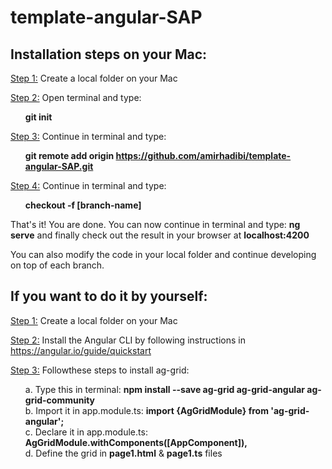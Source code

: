 # template-angular-SAP

<h2>Installation steps on your Mac:</h2>

<ins>Step 1:</ins> Create a local folder on your Mac

<ins>Step 2:</ins> Open terminal and type: <ol><b>git init</b></ol>

<ins>Step 3:</ins> Continue in terminal and type: 
<br><ol><b>git remote add origin https://github.com/amirhadibi/template-angular-SAP.git</b></ol>

<ins>Step 4:</ins> Continue in terminal and type: <br><ol><b>checkout -f [branch-name]</b></ol>

<p>That's it! You are done. You can now continue in terminal and type: <b>ng serve</b> and finally check out the result in your browser at <b>localhost:4200</b></p>

<p>You can also modify the code in your local folder and continue developing on top of each branch.</p>

<h2>If you want to do it by yourself:</h3>

<ins>Step 1:</ins> Create a local folder on your Mac

<ins>Step 2:</ins> Install the Angular CLI by following instructions in https://angular.io/guide/quickstart

<ins>Step 3:</ins> Followthese steps to install ag-grid:<br><ol>
a. Type this in terminal: <b> npm install --save ag-grid ag-grid-angular ag-grid-community </b><br>
b. Import it in app.module.ts: <b> import {AgGridModule} from 'ag-grid-angular'; </b><br>
c. Declare it in app.module.ts: <b> AgGridModule.withComponents([AppComponent]),</b><br>
d. Define the grid in <b>page1.html</b> & <b>page1.ts</b> files</ol>

